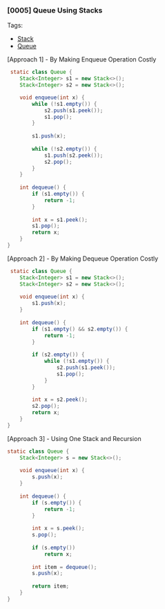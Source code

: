 ### [0005] Queue Using Stacks

Tags:
- [Stack](../13-stack.md)
- [Queue](../14-queue.md)

[Approach 1] - By Making Enqueue Operation Costly
```java
 static class Queue {
    Stack<Integer> s1 = new Stack<>();
    Stack<Integer> s2 = new Stack<>();

    void enqueue(int x) {
        while (!s1.empty()) {
            s2.push(s1.peek());
            s1.pop();
        }
        
        s1.push(x);
        
        while (!s2.empty()) {
            s1.push(s2.peek());
            s2.pop();
        }
    }
    
    int dequeue() {
        if (s1.empty()) {
            return -1;
        }
        
        int x = s1.peek();
        s1.pop();
        return x;
    }
}
```

[Approach 2] - By Making Dequeue Operation Costly
```java
 static class Queue {
    Stack<Integer> s1 = new Stack<>();
    Stack<Integer> s2 = new Stack<>();
    
    void enqueue(int x) {
        s1.push(x);
    }
    
    int dequeue() {
        if (s1.empty() && s2.empty()) {
            return -1;
        }
        
        if (s2.empty()) {
            while (!s1.empty()) {
                s2.push(s1.peek());
                s1.pop();
            }
        }
        
        int x = s2.peek();
        s2.pop();
        return x;
    }
}
```

[Approach 3] - Using One Stack and Recursion
```java
static class Queue {
    Stack<Integer> s = new Stack<>();
    
    void enqueue(int x) {
        s.push(x);
    }
    
    int dequeue() {
        if (s.empty()) {
            return -1;
        }
        
        int x = s.peek();
        s.pop();
        
        if (s.empty())
            return x;
        
        int item = dequeue();
        s.push(x);
        
        return item;
    }
}
```


